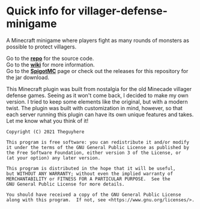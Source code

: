 # Quick info for villager-defense-minigame

A Minecraft minigame where players fight as many rounds of monsters as possible to protect villagers.

Go to the [**repo**](https://github.com/Theguyhere0/villager-defense-minigame) for the source code.<br>
Go to the [**wiki**](https://github.com/Theguyhere0/villager-defense-minigame/wiki) for more information.<br>
Go to the [**SpigotMC**](https://www.spigotmc.org/resources/villager-defense.90055/) page or check out the releases for
this repository for the jar download.<br>
<!--Go to the [**demo video**](https://youtu.be/UI75ujSfUzc) for a detailed overview. -->

This Minecraft plugin was built from nostalgia for the old Minecade villager defense games.
Seeing as it won't come back, I decided to make my own version. I tried to keep some elements like the original, but
with a modern twist.
The plugin was built with customization in mind, however, so that each server running this plugin can have its own
unique features and takes.
Let me know what you think of it!

    Copyright (C) 2021 Theguyhere

    This program is free software: you can redistribute it and/or modify
    it under the terms of the GNU General Public License as published by
    the Free Software Foundation, either version 3 of the License, or
    (at your option) any later version.

    This program is distributed in the hope that it will be useful,
    but WITHOUT ANY WARRANTY; without even the implied warranty of
    MERCHANTABILITY or FITNESS FOR A PARTICULAR PURPOSE.  See the
    GNU General Public License for more details.

    You should have received a copy of the GNU General Public License
    along with this program.  If not, see <https://www.gnu.org/licenses/>.

